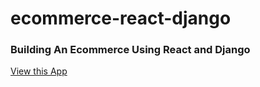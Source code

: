 # ecommerce-react-django
### Building An Ecommerce Using React and Django
[View this App](http://ecommerce-react-django.herokuapp.com)
